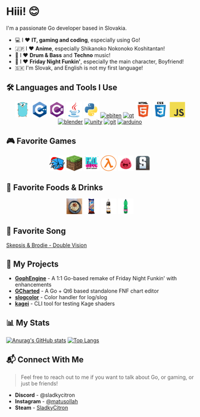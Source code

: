 # Hiii! 😊

I'm a passionate Go developer based in Slovakia.

- 💻 I ❤ **IT, gaming and coding**, especially using Go!
- 🇯🇵 I ❤ **Anime**, especially Shikanoko Nokonoko Koshitantan!
- 🎵 I ❤ **Drum & Bass** and **Techno** music!
- 🎤 I ❤ **Friday Night Funkin'**, especially the main character, Boyfriend!
- 🇸🇰 I'm Slovak, and English is not my first language!

## 🛠️ Languages and Tools I Use

<p align="center">
<a target="_blank" href="https://raw.githubusercontent.com/devicons/devicon/master/icons/go/go-original.svg" style="display: inline-block;"><img src="https://raw.githubusercontent.com/devicons/devicon/master/icons/go/go-original.svg" alt="go" width="42" height="42" /></a>
<a target="_blank" href="https://raw.githubusercontent.com/devicons/devicon/master/icons/cplusplus/cplusplus-original.svg" style="display: inline-block;"><img src="https://raw.githubusercontent.com/devicons/devicon/master/icons/cplusplus/cplusplus-original.svg" alt="cplusplus" width="42" height="42" /></a>
<a target="_blank" href="https://raw.githubusercontent.com/devicons/devicon/master/icons/csharp/csharp-original.svg" style="display: inline-block;"><img src="https://raw.githubusercontent.com/devicons/devicon/master/icons/csharp/csharp-original.svg" alt="csharp" width="42" height="42" /></a>
<a target="_blank" href="https://raw.githubusercontent.com/devicons/devicon/master/icons/java/java-original.svg" style="display: inline-block;"><img src="https://raw.githubusercontent.com/devicons/devicon/master/icons/java/java-original.svg" alt="java" width="42" height="42" /></a>
<a target="_blank" href="https://raw.githubusercontent.com/devicons/devicon/master/icons/python/python-original.svg" style="display: inline-block;"><img src="https://raw.githubusercontent.com/devicons/devicon/master/icons/python/python-original.svg" alt="python" width="42" height="42" /></a>
<a target="_blank" href="https://ebitengine.org/images/logo.png" style="display: inline-block;"><img src="https://ebitengine.org/images/logo.png" alt="ebiten" width="42" height="42" /></a>
<a target="_blank" href="https://upload.wikimedia.org/wikipedia/commons/0/0b/Qt_logo_2016.svg" style="display: inline-block;"><img src="https://upload.wikimedia.org/wikipedia/commons/0/0b/Qt_logo_2016.svg" alt="qt" width="42" height="42" /></a>
<a target="_blank" href="https://raw.githubusercontent.com/devicons/devicon/master/icons/html5/html5-original-wordmark.svg" style="display: inline-block;"><img src="https://raw.githubusercontent.com/devicons/devicon/master/icons/html5/html5-original-wordmark.svg" alt="html5" width="42" height="42" /></a>
<a target="_blank" href="https://raw.githubusercontent.com/devicons/devicon/master/icons/css3/css3-original-wordmark.svg" style="display: inline-block;"><img src="https://raw.githubusercontent.com/devicons/devicon/master/icons/css3/css3-original-wordmark.svg" alt="css3" width="42" height="42" /></a>
<a target="_blank" href="https://raw.githubusercontent.com/devicons/devicon/master/icons/javascript/javascript-original.svg" style="display: inline-block;"><img src="https://raw.githubusercontent.com/devicons/devicon/master/icons/javascript/javascript-original.svg" alt="javascript" width="42" height="42" /></a>
<a target="_blank" href="https://download.blender.org/branding/community/blender_community_badge_white.svg" style="display: inline-block;"><img src="https://download.blender.org/branding/community/blender_community_badge_white.svg" alt="blender" width="42" height="42" /></a>
<a target="_blank" href="https://www.vectorlogo.zone/logos/unity3d/unity3d-icon.svg" style="display: inline-block;"><img src="https://www.vectorlogo.zone/logos/unity3d/unity3d-icon.svg" alt="unity" width="42" height="42" /></a>
<a target="_blank" href="https://www.vectorlogo.zone/logos/git-scm/git-scm-icon.svg" style="display: inline-block;"><img src="https://www.vectorlogo.zone/logos/git-scm/git-scm-icon.svg" alt="git" width="42" height="42" /></a>
<a target="_blank" href="https://cdn.worldvectorlogo.com/logos/arduino-1.svg" style="display: inline-block;"><img src="https://cdn.worldvectorlogo.com/logos/arduino-1.svg" alt="arduino" width="42" height="42" /></a>
</p>

## 🎮 Favorite Games

<p align="center">
<a target="_blank" href="https://github.com/MatusOllah/MatusOllah/blob/main/funkin.png?raw=true" style="display: inline-block;"><img src="https://github.com/MatusOllah/MatusOllah/blob/main/funkin.png?raw=true" alt="ebiten" width="42" height="42" /></a>
<a target="_blank" href="https://github.com/MatusOllah/MatusOllah/blob/main/minecraft.png?raw=true" style="display: inline-block;"><img src="https://github.com/MatusOllah/MatusOllah/blob/main/minecraft.png?raw=true" alt="ebiten" width="42" height="42" /></a>
<a target="_blank" href="https://github.com/MatusOllah/MatusOllah/blob/main/fall_guys.png?raw=true" style="display: inline-block;"><img src="https://github.com/MatusOllah/MatusOllah/blob/main/fall_guys.png?raw=true" alt="ebiten" width="42" height="42" /></a>
<a target="_blank" href="https://github.com/MatusOllah/MatusOllah/blob/main/half_life.png?raw=true" style="display: inline-block;"><img src="https://github.com/MatusOllah/MatusOllah/blob/main/half_life.png?raw=true" alt="ebiten" width="42" height="42" /></a>
<a target="_blank" href="https://github.com/MatusOllah/MatusOllah/blob/main/slime_rancher.png?raw=true" style="display: inline-block;"><img src="https://github.com/MatusOllah/MatusOllah/blob/main/slime_rancher.png?raw=true" alt="ebiten" width="42" height="42" /></a>
<a target="_blank" href="https://github.com/MatusOllah/MatusOllah/blob/main/satisfactory.png?raw=true" style="display: inline-block;"><img src="https://github.com/MatusOllah/MatusOllah/blob/main/satisfactory.png?raw=true" alt="ebiten" width="42" height="42" /></a>
</p>

## 🍛 Favorite Foods & Drinks

<p align="center">
<a target="_blank" href="https://github.com/MatusOllah/MatusOllah/blob/main/halusky.png?raw=true" style="display: inline-block;"><img src="https://github.com/MatusOllah/MatusOllah/blob/main/halusky.png?raw=true" alt="ebiten" width="42" height="42" /></a>
<a target="_blank" href="https://github.com/MatusOllah/MatusOllah/blob/main/horalky.png?raw=true" style="display: inline-block;"><img src="https://github.com/MatusOllah/MatusOllah/blob/main/horalky.png?raw=true" alt="ebiten" width="42" height="42" /></a>
<a target="_blank" href="https://github.com/MatusOllah/MatusOllah/blob/main/kofola.png?raw=true" style="display: inline-block;"><img src="https://github.com/MatusOllah/MatusOllah/blob/main/kofola.png?raw=true" alt="ebiten" width="42" height="42" /></a>
<a target="_blank" href="https://github.com/MatusOllah/MatusOllah/blob/main/baldovska.png?raw=true" style="display: inline-block;"><img src="https://github.com/MatusOllah/MatusOllah/blob/main/baldovska.png?raw=true" alt="ebiten" width="42" height="42" /></a>
</p>

## 🎵 Favorite Song

[Skepsis & Brodie - Double Vision](https://music.youtube.com/watch?v=Hz3DhgYmpXw)

## 🚀 My Projects

- [**GophEngine**](https://github.com/MatusOllah/gophengine) - A 1:1 Go-based remake of Friday Night Funkin' with enhancements
- [**GCharted**](https://github.com/MatusOllah/gcharted) - A Go + Qt6 based standalone FNF chart editor
- [**slogcolor**](https://github.com/MatusOllah/slogcolor) - Color handler for log/slog
- [**kagei**](https://github.com/MatusOllah/kagei) - CLI tool for testing Kage shaders

## 📊 My Stats

[![Anurag's GitHub stats](https://github-readme-stats.vercel.app/api?username=MatusOllah&theme=dark)](https://github.com/anuraghazra/github-readme-stats) [![Top Langs](https://github-readme-stats.vercel.app/api/top-langs/?username=MatusOllah&theme=dark&layout=compact&langs_count=8)](https://github.com/anuraghazra/github-readme-stats)

## 📬 Connect With Me

> Feel free to reach out to me if you want to talk about Go, or gaming, or just be friends!

- **Discord** - @sladkycitron
- **Instagram** - [@matusollah](https://www.instagram.com/matusollah/)
- **Steam** - [SladkyCitron](https://steamcommunity.com/id/SladkyCitron/)
